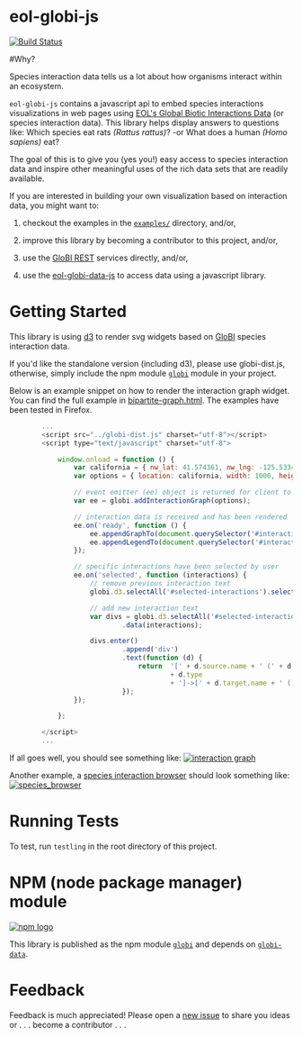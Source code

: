 eol-globi-js
============

[![Build Status](https://ci.testling.com/jhpoelen/eol-globi-js.png)](https://ci.testling.com/jhpoelen/eol-globi-js)

#Why?

Species interaction data tells us a lot about how organisms interact within an ecosystem.

```eol-globi-js``` contains a javascript api to embed species interactions visualizations in web pages using [EOL's Global Biotic Interactions Data](http://github.com/jhpoelen/eol-globi-data/) (or species interaction data). This library helps display answers to questions like: Which species eat rats _(Rattus rattus)_? -or What does a human _(Homo sapiens)_ eat?

The goal of this is to give you (yes you!) easy access to species interaction data and inspire other meaningful uses of the rich data sets that are readily available.

If you are interested in building your own visualization based on interaction data, you might want to:

1. checkout the examples in the  [```examples/```](examples/) directory, and/or,

2. improve this library by becoming a contributor to this project, and/or,

3. use the [GloBI REST](http://github.com/jhpoelen/eol-globi-data/wiki/rest) services directly, and/or,

4. use the [eol-globi-data-js](http://github.com/jhpoelen/eol-globi-data-js) to access data using a javascript library.


# Getting Started

This library is using [d3](http://d3js.org) to render svg widgets based on [GloBI](http://github.com/jhpoelen/eol-globi-data) species interaction data.

If you'd like the standalone version (including d3), please use globi-dist.js, otherwise, simply include the npm module [```globi```](https://npmjs.org/package/globi) module in your project.

Below is an example snippet on how to render the interaction graph widget.  You can find the full example in [bipartite-graph.html](examples/bipartite-graph.html]).  The examples have been tested in Firefox.

```javascript
        ...
        <script src="../globi-dist.js" charset="utf-8"></script>
        <script type="text/javascript" charset="utf-8">

            window.onload = function () {
                var california = { nw_lat: 41.574361, nw_lng: -125.533448, se_lat: 32.750323, se_lng: -114.744873};
                var options = { location: california, width: 1000, height: 500 };

                // event emitter (ee) object is returned for client to respond to events
                var ee = globi.addInteractionGraph(options);

                // interaction data is received and has been rendered
                ee.on('ready', function () {
                    ee.appendGraphTo(document.querySelector('#interaction_graph'));
                    ee.appendLegendTo(document.querySelector('#interaction_graph_legend'));
                });

                // specific interactions have been selected by user
                ee.on('selected', function (interactions) {
                    // remove previous interaction text
                    globi.d3.selectAll('#selected-interactions').selectAll('div').remove();

                    // add new interaction text
                    var divs = globi.d3.selectAll('#selected-interactions').selectAll('div')
                            .data(interactions);

                    divs.enter()
                            .append('div')
                            .text(function (d) {
                                return  '[' + d.source.name + ' (' + d.source.id + ')]-[:'
                                        + d.type
                                        + ']->[' + d.target.name + ' (' + d.target.id + ')]';
                            });
                });

            };

        </script>
        ...
```

If all goes well, you should see something like: [![interaction graph](https://s3-us-west-2.amazonaws.com/bioticinteractions/interaction-graph.png)](examples/bipartite-graph.html)

Another example, a [species interaction browser](examples/species_interaction_browser.html) should look something like: [![species_browser](https://s3-us-west-2.amazonaws.com/bioticinteractions/interaction-browser.png)](examples/species_interaction_browser.html)


# Running Tests
To test, run ```testling``` in the root directory of this project.

# NPM (node package manager) module
[![npm logo](https://npmjs.org/static/npm.png)](http://npmjs.org)

This library is published as the npm module [```globi```](https://npmjs.org/package/globi) and depends on [```globi-data```](https://npmjs.org/package/globi-data).

# Feedback
 Feedback is much appreciated! Please open a [new issue](http://github.com/jhpoelen/eol-globi-js/issues/new) to share you ideas or . . . become a contributor . . .
